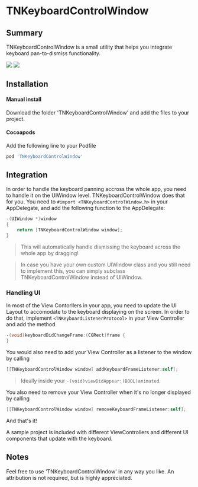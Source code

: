 
# TNKeyboardControlWindow

## Summary
TNKeyboardControlWindow is a small utility that helps you integrate keyboard pan-to-dismiss functionality.

![](https://thumbs.gfycat.com/ImpossibleTestyIndianpalmsquirrel-size_restricted.gif)
![](https://thumbs.gfycat.com/EvilMiserableGrayreefshark-size_restricted.gif)

## Installation

#### Manual install
Download the folder 'TNKeyboardControlWindow' and add the files to your project.

#### Cocoapods
Add the following line to your Podfile
```ruby
pod 'TNKeyboardControlWindow'
```

## Integration
In order to handle the keyboard panning accross the whole app, you need to handle it on the UIWindow level.
TNKeyboardControlWindow does that for you.
You need to `#import <TNKeyboardControlWindow.h>` in your AppDelegate, and add the following function to the AppDelegate:
```objective-c
-(UIWindow *)window
{
	return [TNKeyboardControlWindow window];
}
```
> This will automatically handle dismissing the keyboard across the whole app by dragging!

> In case you have your own custom UIWindow class and you still need to implement this, you can simply subclass TNKeyboardControlWindow instead of UIWindow.

### Handling UI
In most of the View Contorllers in your app, you need to update the UI Layout to accomodate to the keyboard displaying on the screen.
In order to do that, implement `<TNKeyboardListenerProtocol>` in your View Controller and add the method 
```objective-c
-(void)keyboardDidChangeFrame:(CGRect)frame {
}
```

You would also need to add your View Controller as a listener to the window by calling 
```objective-c
[[TNKeyboardControlWindow window] addKeyboardFrameListener:self];
```
> Ideally inside your `-(void)viewDidAppear:(BOOL)animated`. 

You also need to remove your View Controller when it's no longer displayed by calling 
```objective-c
[[TNKeyboardControlWindow window] removeKeyboardFrameListener:self];
```

And that's it!

A sample project is included with different ViewControllers and different UI components that update with the keyboard.

## Notes

Feel free to use 'TNKeyboardControlWindow' in any way you like. An attribution is not required, but is highly appreciated.
